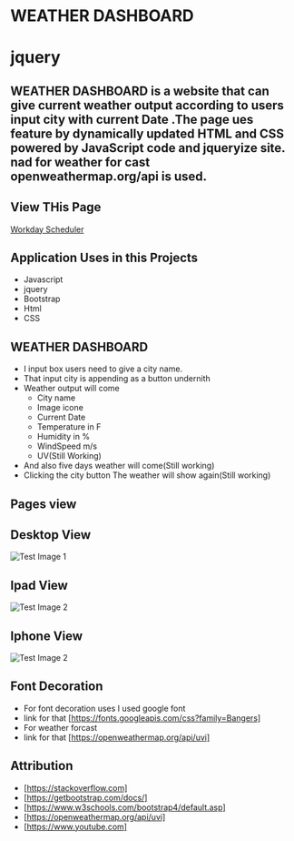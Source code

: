# WEATHER DASHBOARD

# jquery
## WEATHER DASHBOARD is a website that can give current weather output according to users input city  with current Date .The page ues feature by dynamically updated HTML and CSS powered by JavaScript code and jqueryize site. nad for weather for cast openweathermap.org/api is used.

## View THis Page 
[Workday Scheduler](https://rumardas.github.io/weather_dashboard/.)

## Application Uses in this Projects
* Javascript
* jquery
* Bootstrap
* Html
* CSS

## WEATHER DASHBOARD 
* I input box users need to give a city name.
* That input city is appending as a button undernith
* Weather output will come
    * City name
    * Image icone
    * Current Date
    * Temperature in F
    * Humidity in %
    * WindSpeed m/s
    * UV(Still Working)
* And also five days weather will come(Still working)
* Clicking the city button The weather will show again(Still working)


## Pages  view
## Desktop View
![Test Image 1]()
## Ipad View
![Test Image 2]()
## Iphone View
![Test Image 2]()
## Font Decoration 

* For font decoration uses I used google font 
* link for that [https://fonts.googleapis.com/css?family=Bangers]
* For weather forcast 
* link for that [https://openweathermap.org/api/uvi]

## Attribution
* [https://stackoverflow.com]
* [https://getbootstrap.com/docs/]
* [https://www.w3schools.com/bootstrap4/default.asp]
* [https://openweathermap.org/api/uvi]
* [https://www.youtube.com]